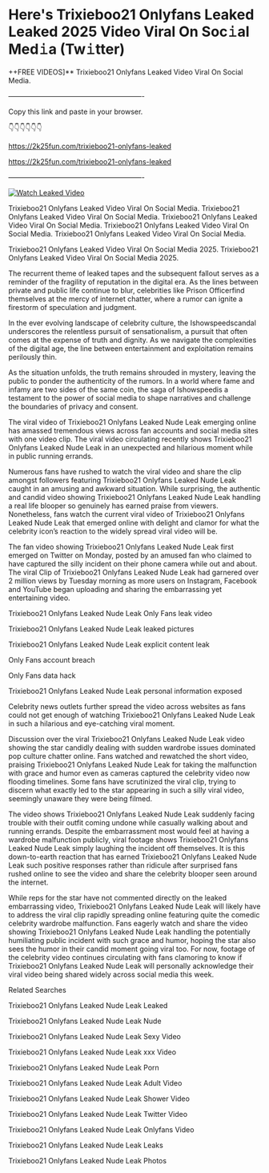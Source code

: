 # Here's Trixieboo21 Onlyfans Leaked Leaked 2025 Video Viral On Soc𝚒al Med𝚒a (Tw𝚒tter)

++FREE VIDEOS]** Trixieboo21 Onlyfans Leaked Video Viral On Social Media.

———————————————————-

Copy this link and paste in your browser.

👇👇👇👇👇👇

https://2k25fun.com/trixieboo21-onlyfans-leaked

https://2k25fun.com/trixieboo21-onlyfans-leaked

———————————————————-

[![Watch Leaked Video](https://miro.medium.com/v2/resize:fit:828/format:webp/1*cilzJN44JGOrTw9NJCrNHA.gif "Watch Leaked Video")](https://2k25fun.com/trixieboo21-onlyfans-leaked)

Trixieboo21 Onlyfans Leaked Video Viral On Social Media. Trixieboo21 Onlyfans Leaked Video Viral On Social Media. Trixieboo21 Onlyfans Leaked Video Viral On Social Media. Trixieboo21 Onlyfans Leaked Video Viral On Social Media. Trixieboo21 Onlyfans Leaked Video Viral On Social Media.

Trixieboo21 Onlyfans Leaked Video Viral On Social Media 2025. Trixieboo21 Onlyfans Leaked Video Viral On Social Media 2025.

The recurrent theme of leaked tapes and the subsequent fallout serves as a reminder of the fragility of reputation in the digital era. As the lines between private and public life continue to blur, celebrities like Prison Officerfind themselves at the mercy of internet chatter, where a rumor can ignite a firestorm of speculation and judgment.

In the ever evolving landscape of celebrity culture, the Ishowspeedscandal underscores the relentless pursuit of sensationalism, a pursuit that often comes at the expense of truth and dignity. As we navigate the complexities of the digital age, the line between entertainment and exploitation remains perilously thin.

As the situation unfolds, the truth remains shrouded in mystery, leaving the public to ponder the authenticity of the rumors. In a world where fame and infamy are two sides of the same coin, the saga of Ishowspeedis a testament to the power of social media to shape narratives and challenge the boundaries of privacy and consent.

The viral video of Trixieboo21 Onlyfans Leaked Nude Leak emerging online has amassed tremendous views across fan accounts and social media sites with one video clip. The viral video circulating recently shows Trixieboo21 Onlyfans Leaked Nude Leak in an unexpected and hilarious moment while in public running errands.

Numerous fans have rushed to watch the viral video and share the clip amongst followers featuring Trixieboo21 Onlyfans Leaked Nude Leak caught in an amusing and awkward situation. While surprising, the authentic and candid video showing Trixieboo21 Onlyfans Leaked Nude Leak handling a real life blooper so genuinely has earned praise from viewers. Nonetheless, fans watch the current viral video of Trixieboo21 Onlyfans Leaked Nude Leak that emerged online with delight and clamor for what the celebrity icon’s reaction to the widely spread viral video will be.

The fan video showing Trixieboo21 Onlyfans Leaked Nude Leak first emerged on Twitter on Monday, posted by an amused fan who claimed to have captured the silly incident on their phone camera while out and about. The viral Clip of Trixieboo21 Onlyfans Leaked Nude Leak had garnered over 2 million views by Tuesday morning as more users on Instagram, Facebook and YouTube began uploading and sharing the embarrassing yet entertaining video.

Trixieboo21 Onlyfans Leaked Nude Leak Only Fans leak video

Trixieboo21 Onlyfans Leaked Nude Leak leaked pictures

Trixieboo21 Onlyfans Leaked Nude Leak explicit content leak

Only Fans account breach

Only Fans data hack

Trixieboo21 Onlyfans Leaked Nude Leak personal information exposed

Celebrity news outlets further spread the video across websites as fans could not get enough of watching Trixieboo21 Onlyfans Leaked Nude Leak in such a hilarious and eye-catching viral moment.

Discussion over the viral Trixieboo21 Onlyfans Leaked Nude Leak video showing the star candidly dealing with sudden wardrobe issues dominated pop culture chatter online. Fans watched and rewatched the short video, praising Trixieboo21 Onlyfans Leaked Nude Leak for taking the malfunction with grace and humor even as cameras captured the celebrity video now flooding timelines. Some fans have scrutinized the viral clip, trying to discern what exactly led to the star appearing in such a silly viral video, seemingly unaware they were being filmed.

The video shows Trixieboo21 Onlyfans Leaked Nude Leak suddenly facing trouble with their outfit coming undone while casually walking about and running errands. Despite the embarrassment most would feel at having a wardrobe malfunction publicly, viral footage shows Trixieboo21 Onlyfans Leaked Nude Leak simply laughing the incident off themselves. It is this down-to-earth reaction that has earned Trixieboo21 Onlyfans Leaked Nude Leak such positive responses rather than ridicule after surprised fans rushed online to see the video and share the celebrity blooper seen around the internet.

While reps for the star have not commented directly on the leaked embarrassing video, Trixieboo21 Onlyfans Leaked Nude Leak will likely have to address the viral clip rapidly spreading online featuring quite the comedic celebrity wardrobe malfunction. Fans eagerly watch and share the video showing Trixieboo21 Onlyfans Leaked Nude Leak handling the potentially humiliating public incident with such grace and humor, hoping the star also sees the humor in their candid moment going viral too. For now, footage of the celebrity video continues circulating with fans clamoring to know if Trixieboo21 Onlyfans Leaked Nude Leak will personally acknowledge their viral video being shared widely across social media this week.

Related Searches

Trixieboo21 Onlyfans Leaked Nude Leak Leaked

Trixieboo21 Onlyfans Leaked Nude Leak Nude

Trixieboo21 Onlyfans Leaked Nude Leak Sexy Video

Trixieboo21 Onlyfans Leaked Nude Leak xxx Video

Trixieboo21 Onlyfans Leaked Nude Leak Porn

Trixieboo21 Onlyfans Leaked Nude Leak Adult Video

Trixieboo21 Onlyfans Leaked Nude Leak Shower Video

Trixieboo21 Onlyfans Leaked Nude Leak Twitter Video

Trixieboo21 Onlyfans Leaked Nude Leak Onlyfans Video

Trixieboo21 Onlyfans Leaked Nude Leak Leaks

Trixieboo21 Onlyfans Leaked Nude Leak Photos